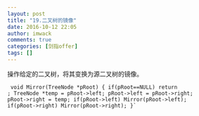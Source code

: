 ```yaml
---
layout: post
title: "19.二叉树的镜像"
date: 2016-10-12 22:05
author: imwack
comments: true
categories: [剑指offer]
tags: []
---
```

操作给定的二叉树，将其变换为源二叉树的镜像。


<code class="">    void Mirror(TreeNode *pRoot) {
        if(pRoot==NULL)
                return ;
            TreeNode *temp = pRoot-&gt;left;
            pRoot-&gt;left = pRoot-&gt;right;
            pRoot-&gt;right = temp;
            if(pRoot-&gt;left)
                Mirror(pRoot-&gt;left);
            if(pRoot-&gt;right)
                Mirror(pRoot-&gt;right);
        }`

&nbsp;
